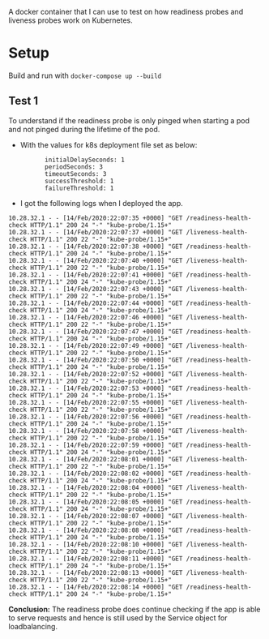 A docker container that I can use to test on how readiness probes and liveness probes work on Kubernetes.

# Setup

Build and run with `docker-compose up --build`

## Test 1
To understand if the readiness probe is only pinged when starting a pod and not pinged during the lifetime of the pod.

- With the values for k8s deployment file set as below:
```
          initialDelaySeconds: 1
          periodSeconds: 3
          timeoutSeconds: 3
          successThreshold: 1
          failureThreshold: 1
```
- I got the following logs when I deployed the app.
```
10.28.32.1 - - [14/Feb/2020:22:07:35 +0000] "GET /readiness-health-check HTTP/1.1" 200 24 "-" "kube-probe/1.15+"
10.28.32.1 - - [14/Feb/2020:22:07:37 +0000] "GET /liveness-health-check HTTP/1.1" 200 22 "-" "kube-probe/1.15+"
10.28.32.1 - - [14/Feb/2020:22:07:38 +0000] "GET /readiness-health-check HTTP/1.1" 200 24 "-" "kube-probe/1.15+"
10.28.32.1 - - [14/Feb/2020:22:07:40 +0000] "GET /liveness-health-check HTTP/1.1" 200 22 "-" "kube-probe/1.15+"
10.28.32.1 - - [14/Feb/2020:22:07:41 +0000] "GET /readiness-health-check HTTP/1.1" 200 24 "-" "kube-probe/1.15+"
10.28.32.1 - - [14/Feb/2020:22:07:43 +0000] "GET /liveness-health-check HTTP/1.1" 200 22 "-" "kube-probe/1.15+"
10.28.32.1 - - [14/Feb/2020:22:07:44 +0000] "GET /readiness-health-check HTTP/1.1" 200 24 "-" "kube-probe/1.15+"
10.28.32.1 - - [14/Feb/2020:22:07:46 +0000] "GET /liveness-health-check HTTP/1.1" 200 22 "-" "kube-probe/1.15+"
10.28.32.1 - - [14/Feb/2020:22:07:47 +0000] "GET /readiness-health-check HTTP/1.1" 200 24 "-" "kube-probe/1.15+"
10.28.32.1 - - [14/Feb/2020:22:07:49 +0000] "GET /liveness-health-check HTTP/1.1" 200 22 "-" "kube-probe/1.15+"
10.28.32.1 - - [14/Feb/2020:22:07:50 +0000] "GET /readiness-health-check HTTP/1.1" 200 24 "-" "kube-probe/1.15+"
10.28.32.1 - - [14/Feb/2020:22:07:52 +0000] "GET /liveness-health-check HTTP/1.1" 200 22 "-" "kube-probe/1.15+"
10.28.32.1 - - [14/Feb/2020:22:07:53 +0000] "GET /readiness-health-check HTTP/1.1" 200 24 "-" "kube-probe/1.15+"
10.28.32.1 - - [14/Feb/2020:22:07:55 +0000] "GET /liveness-health-check HTTP/1.1" 200 22 "-" "kube-probe/1.15+"
10.28.32.1 - - [14/Feb/2020:22:07:56 +0000] "GET /readiness-health-check HTTP/1.1" 200 24 "-" "kube-probe/1.15+"
10.28.32.1 - - [14/Feb/2020:22:07:58 +0000] "GET /liveness-health-check HTTP/1.1" 200 22 "-" "kube-probe/1.15+"
10.28.32.1 - - [14/Feb/2020:22:07:59 +0000] "GET /readiness-health-check HTTP/1.1" 200 24 "-" "kube-probe/1.15+"
10.28.32.1 - - [14/Feb/2020:22:08:01 +0000] "GET /liveness-health-check HTTP/1.1" 200 22 "-" "kube-probe/1.15+"
10.28.32.1 - - [14/Feb/2020:22:08:02 +0000] "GET /readiness-health-check HTTP/1.1" 200 24 "-" "kube-probe/1.15+"
10.28.32.1 - - [14/Feb/2020:22:08:04 +0000] "GET /liveness-health-check HTTP/1.1" 200 22 "-" "kube-probe/1.15+"
10.28.32.1 - - [14/Feb/2020:22:08:05 +0000] "GET /readiness-health-check HTTP/1.1" 200 24 "-" "kube-probe/1.15+"
10.28.32.1 - - [14/Feb/2020:22:08:07 +0000] "GET /liveness-health-check HTTP/1.1" 200 22 "-" "kube-probe/1.15+"
10.28.32.1 - - [14/Feb/2020:22:08:08 +0000] "GET /readiness-health-check HTTP/1.1" 200 24 "-" "kube-probe/1.15+"
10.28.32.1 - - [14/Feb/2020:22:08:10 +0000] "GET /liveness-health-check HTTP/1.1" 200 22 "-" "kube-probe/1.15+"
10.28.32.1 - - [14/Feb/2020:22:08:11 +0000] "GET /readiness-health-check HTTP/1.1" 200 24 "-" "kube-probe/1.15+"
10.28.32.1 - - [14/Feb/2020:22:08:13 +0000] "GET /liveness-health-check HTTP/1.1" 200 22 "-" "kube-probe/1.15+"
10.28.32.1 - - [14/Feb/2020:22:08:14 +0000] "GET /readiness-health-check HTTP/1.1" 200 24 "-" "kube-probe/1.15+"
```

**Conclusion:** The readiness probe does continue checking if the app is able to serve requests and hence is still used by the Service object for loadbalancing.